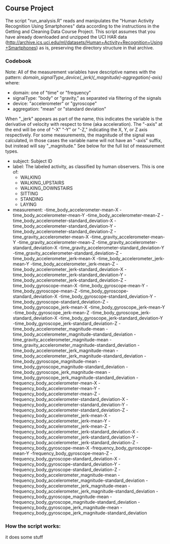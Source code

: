 ## Course Project
The script "run_analysis.R" reads and manipulates the "Human Activity Recognition 
Using Smartphones" data according to the instructions in the Getting and 
Cleaning Data Course Project. This script assumes that you have already downloaded 
and unzipped the UCI HAR data (http://archive.ics.uci.edu/ml/datasets/Human+Activity+Recognition+Using+Smartphones) 
as is, preserving the directory structure in that archive.

### Codebook
Note: All of the measurement variables have descriptive names with the pattern: 
*domain_signalType_device(_jerk)(_magnitude)-aggregation(-axis)* where:
- domain: one of "time" or "frequency"
- signalType: "body" or "gravity," as separated via filtering of the signals
- device: "accelerometer" or "gyroscope"
- aggregation: "mean" or "standard deviation"

When "_jerk" appears as part of the name, this indicates the variable is the derivative 
of velocity with respect to time (aka acceleration). The "-axis" at the end will be 
one of "-X" "-Y" or "-Z," indicating the X, Y, or Z axis respectively. For some 
measurements, the magnitude of the signal was calculated, in those cases the 
variable name will not have an "-axis" suffix, but instead will say "_magnitude." 
See below for the full list of measurement types.

- subject: Subject ID
- label: The labeled activity, as classified by human observers. This is one of: 
    - WALKING
    - WALKING_UPSTAIRS
    - WALKING_DOWNSTAIRS
    - SITTING
    - STANDING
    - LAYING
- measurement:
    -time_body_accelerometer-mean-X
    -time_body_accelerometer-mean-Y
    -time_body_accelerometer-mean-Z
    -time_body_accelerometer-standard_deviation-X
    -time_body_accelerometer-standard_deviation-Y
    -time_body_accelerometer-standard_deviation-Z
    -time_gravity_accelerometer-mean-X
    -time_gravity_accelerometer-mean-Y
    -time_gravity_accelerometer-mean-Z
    -time_gravity_accelerometer-standard_deviation-X
    -time_gravity_accelerometer-standard_deviation-Y
    -time_gravity_accelerometer-standard_deviation-Z
    -time_body_accelerometer_jerk-mean-X
    -time_body_accelerometer_jerk-mean-Y
    -time_body_accelerometer_jerk-mean-Z
    -time_body_accelerometer_jerk-standard_deviation-X
    -time_body_accelerometer_jerk-standard_deviation-Y
    -time_body_accelerometer_jerk-standard_deviation-Z
    -time_body_gyroscope-mean-X
    -time_body_gyroscope-mean-Y
    -time_body_gyroscope-mean-Z
    -time_body_gyroscope-standard_deviation-X
    -time_body_gyroscope-standard_deviation-Y
    -time_body_gyroscope-standard_deviation-Z
    -time_body_gyroscope_jerk-mean-X
    -time_body_gyroscope_jerk-mean-Y
    -time_body_gyroscope_jerk-mean-Z
    -time_body_gyroscope_jerk-standard_deviation-X
    -time_body_gyroscope_jerk-standard_deviation-Y
    -time_body_gyroscope_jerk-standard_deviation-Z
    -time_body_accelerometer_magnitude-mean
    -time_body_accelerometer_magnitude-standard_deviation
    -time_gravity_accelerometer_magnitude-mean
    -time_gravity_accelerometer_magnitude-standard_deviation
    -time_body_accelerometer_jerk_magnitude-mean
    -time_body_accelerometer_jerk_magnitude-standard_deviation
    -time_body_gyroscope_magnitude-mean
    -time_body_gyroscope_magnitude-standard_deviation
    -time_body_gyroscope_jerk_magnitude-mean
    -time_body_gyroscope_jerk_magnitude-standard_deviation
    -frequency_body_accelerometer-mean-X
    -frequency_body_accelerometer-mean-Y
    -frequency_body_accelerometer-mean-Z
    -frequency_body_accelerometer-standard_deviation-X
    -frequency_body_accelerometer-standard_deviation-Y
    -frequency_body_accelerometer-standard_deviation-Z
    -frequency_body_accelerometer_jerk-mean-X
    -frequency_body_accelerometer_jerk-mean-Y
    -frequency_body_accelerometer_jerk-mean-Z
    -frequency_body_accelerometer_jerk-standard_deviation-X
    -frequency_body_accelerometer_jerk-standard_deviation-Y
    -frequency_body_accelerometer_jerk-standard_deviation-Z
    -frequency_body_gyroscope-mean-X
    -frequency_body_gyroscope-mean-Y
    -frequency_body_gyroscope-mean-Z
    -frequency_body_gyroscope-standard_deviation-X
    -frequency_body_gyroscope-standard_deviation-Y
    -frequency_body_gyroscope-standard_deviation-Z
    -frequency_body_accelerometer_magnitude-mean
    -frequency_body_accelerometer_magnitude-standard_deviation
    -frequency_body_accelerometer_jerk_magnitude-mean
    -frequency_body_accelerometer_jerk_magnitude-standard_deviation
    -frequency_body_gyroscope_magnitude-mean
    -frequency_body_gyroscope_magnitude-standard_deviation
    -frequency_body_gyroscope_jerk_magnitude-mean
    -frequency_body_gyroscope_jerk_magnitude-standard_deviation

### How the script works:
it does some stuff